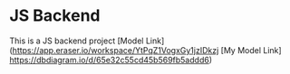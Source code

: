 # JS Backend

This is a JS backend project
[Model Link] (https://app.eraser.io/workspace/YtPqZ1VogxGy1jzIDkzj
[My Model Link] https://dbdiagram.io/d/65e32c55cd45b569fb5addd6)
